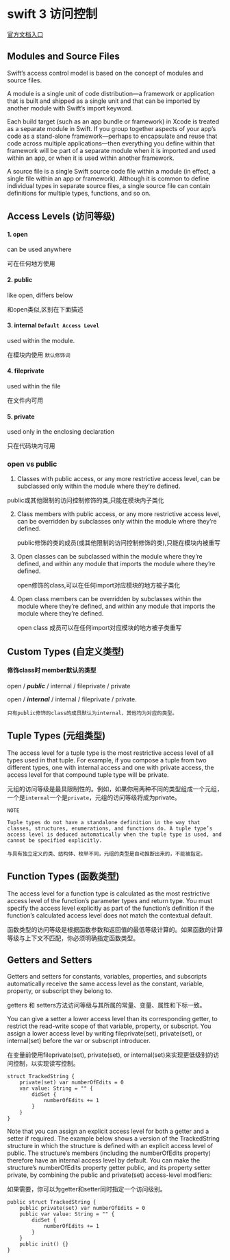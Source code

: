 # swift 3 访问控制

[官方文档入口](http:/developer.apple.com/library/content/documentation/Swift/Conceptual/Swift_Programming_Language/AccessControl.html)


## Modules and Source Files


Swift’s access control model is based on the concept of modules and source files.

A module is a single unit of code distribution—a framework or application that is built and shipped as a single unit and that can be imported by another module with Swift’s import keyword.

Each build target (such as an app bundle or framework) in Xcode is treated as a separate module in Swift. If you group together aspects of your app’s code as a stand-alone framework—perhaps to encapsulate and reuse that code across multiple applications—then everything you define within that framework will be part of a separate module when it is imported and used within an app, or when it is used within another framework.

A source file is a single Swift source code file within a module (in effect, a single file within an app or framework). Although it is common to define individual types in separate source files, a single source file can contain definitions for multiple types, functions, and so on.


## Access Levels (访问等级)

#### 1. open

   can be used anywhere

   可在任何地方使用


#### 2. public

   like open, differs below

   和open类似,区别在下面描述

#### 3. internal ``Default Access Level``

   used within the module. 

   在模块内使用 ``默认修饰词``

#### 4. fileprivate

   used within the file

  在文件内可用

#### 5. private

   used only in the enclosing declaration

   只在代码块内可用

### open vs public

1. Classes with public access, or any more restrictive access level, can be subclassed only within the module where they’re defined.

  public或其他限制的访问控制修饰的类,只能在模块内子类化
  
2. Class members with public access, or any more restrictive access level, can be overridden by subclasses only within the module where they’re defined.

   public修饰的类的成员(或其他限制的访问控制修饰的类),只能在模块内被重写

3. Open classes can be subclassed within the module where they’re defined, and within any module that imports the module where they’re defined.

   open修饰的class,可以在任何import对应模块的地方被子类化

4. Open class members can be overridden by subclasses within the module where they’re defined, and within any module that imports the module where they’re defined.

   open class 成员可以在任何import对应模块的地方被子类重写

## Custom Types (自定义类型)

#### 修饰class时 member默认的类型

open / ***public*** / internal / fileprivate / private 

open / ***internal*** / internal / fileprivate / private.
   
``只有public修饰的class的成员默认为internal，其他均为对应的类型。``

## Tuple Types (元组类型)

The access level for a tuple type is the most restrictive access level of all types used in that tuple. For example, if you compose a tuple from two different types, one with internal access and one with private access, the access level for that compound tuple type will be private.

元组的访问等级是最具限制性的。例如，如果你用两种不同的类型组成一个元组，一个是``internal``一个是``private``，元组的访问等级将成为private。

```
NOTE

Tuple types do not have a standalone definition in the way that classes, structures, enumerations, and functions do. A tuple type’s access level is deduced automatically when the tuple type is used, and cannot be specified explicitly.

与具有独立定义的类、结构体、枚举不同，元组的类型是自动推断出来的，不能被指定。
```

## Function Types (函数类型)

The access level for a function type is calculated as the most restrictive access level of the function’s parameter types and return type. You must specify the access level explicitly as part of the function’s definition if the function’s calculated access level does not match the contextual default.

函数类型的访问等级是根据函数参数和返回值的最低等级计算的。如果函数的计算等级与上下文不匹配，你必须明确指定函数类型。

## Getters and Setters

Getters and setters for constants, variables, properties, and subscripts automatically receive the same access level as the constant, variable, property, or subscript they belong to.

getters 和 setters方法访问等级与其所属的常量、变量、属性和下标一致。

You can give a setter a lower access level than its corresponding getter, to restrict the read-write scope of that variable, property, or subscript. You assign a lower access level by writing fileprivate(set), private(set), or internal(set) before the var or subscript introducer.

在变量前使用fileprivate(set), private(set), or internal(set)来实现更低级别的访问控制，以实现读写控制。

```
struct TrackedString {
    private(set) var numberOfEdits = 0
    var value: String = "" {
        didSet {
            numberOfEdits += 1
        }
    }
}
```

Note that you can assign an explicit access level for both a getter and a setter if required. The example below shows a version of the TrackedString structure in which the structure is defined with an explicit access level of public. The structure’s members (including the numberOfEdits property) therefore have an internal access level by default. You can make the structure’s numberOfEdits property getter public, and its property setter private, by combining the public and private(set) access-level modifiers:

如果需要，你可以为getter和setter同时指定一个访问级别。

```
public struct TrackedString {
    public private(set) var numberOfEdits = 0
    public var value: String = "" {
        didSet {
            numberOfEdits += 1
        }
    }
    public init() {}
}
```
